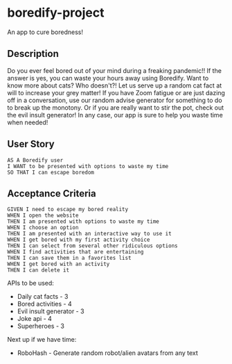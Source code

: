 # boredify-project
An app to cure boredness!

## Description

Do you ever feel bored out of your mind during a freaking pandemic!!  If the answer is yes, you can waste your hours away using Boredify.  Want to know more about cats? Who doesn't?! Let us serve up a random cat fact at will to increase your grey matter!  If you have Zoom fatigue or are just dazing off in a conversation, use our random advise generator for something to do to break up the monotony. Or if you are really want to stir the pot, check out the evil insult generator! In any case, our app is sure to help you waste time when needed!

## User Story
```
AS A Boredify user
I WANT to be presented with options to waste my time
SO THAT I can escape boredom
```

## Acceptance Criteria
```
GIVEN I need to escape my bored reality
WHEN I open the website
THEN I am presented with options to waste my time
WHEN I choose an option
THEN I am presented with an interactive way to use it
WHEN I get bored with my first activity choice
THEN I can select from several other ridiculous options
WHEN I find activities that are entertaining
THEN I can save them in a favorites list
WHEN I get bored with an activity
THEN I can delete it 
```

APIs to be used: 
* Daily cat facts - 3
* Bored activities - 4
* Evil insult generator - 3
* Joke api - 4
* Superheroes - 3

Next up if we have time:
* RoboHash - Generate random robot/alien avatars from any text
